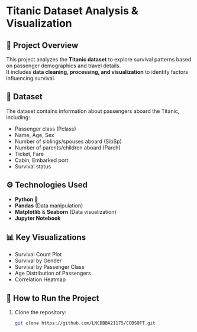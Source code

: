# Titanic Dataset Analysis & Visualization

## 📌 Project Overview
This project analyzes the **Titanic dataset** to explore survival patterns based on passenger demographics and travel details.  
It includes **data cleaning, processing, and visualization** to identify factors influencing survival.

## 📂 Dataset
The dataset contains information about passengers aboard the Titanic, including:
- Passenger class (Pclass)
- Name, Age, Sex
- Number of siblings/spouses aboard (SibSp)
- Number of parents/children aboard (Parch)
- Ticket, Fare
- Cabin, Embarked port
- Survival status

## ⚙️ Technologies Used
- **Python** 🐍
- **Pandas** (Data manipulation)
- **Matplotlib** & **Seaborn** (Data visualization)
- **Jupyter Notebook**

## 📊 Key Visualizations
- Survival Count Plot
- Survival by Gender
- Survival by Passenger Class
- Age Distribution of Passengers
- Correlation Heatmap

## 🚀 How to Run the Project
1. Clone the repository:
   ```bash
   git clone https://github.com/LNCDBBA21175/CODSOFT.git
